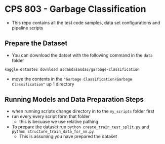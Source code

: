 # CPS 803 - Garbage Classification 
- This repo contains all the test code samples, data set configurations and pipeline scripts 

## Prepare the Dataset 

- You can download the datset with the following command in the `data` folder
```bash
kaggle datastes download asdasdasasdas/garbage-classification
```
- move the contents in the `"Garbage Classification/Garbage Classification"` up 1 directory


## Running Models and Data Preparation Steps
- when running scripts change directory in to the `my_scripts` folder first
- run every every script form that folder
    - this is becuase we use relative pathing
- To prepare the dataset run `python create_train_test_split.py` and `python structure_train_data_for_nn.py`
    - This is assuming you have prepared the dataset
